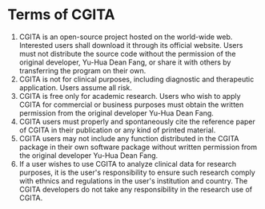 # Terms of CGITA #

  1. CGITA is an open-source project hosted on the world-wide web. Interested users shall download it through its official website. Users must not distribute the source code without the permission of the original developer, Yu-Hua Dean Fang, or share it with others by transferring the program on their own.
  1. CGITA is not for clinical purposes, including diagnostic and therapeutic application. Users assume all risk.
  1. CGITA is free only for academic research. Users who wish to apply CGITA for commercial or business purposes must obtain the written permission from the original developer Yu-Hua Dean Fang.
  1. CGITA users must properly and spontaneously cite the reference paper of CGITA in their publication or any kind of printed material.
  1. CGITA users may not include any function distributed in the CGITA package in their own software package without written permission from the original developer Yu-Hua Dean Fang.
  1. If a user wishes to use CGITA to analyze clinical data for research purposes, it is the user's responsibility to ensure such research comply with ethnics and regulations in the user's institution and country. The CGITA developers do not take any responsibility in the research use of CGITA.